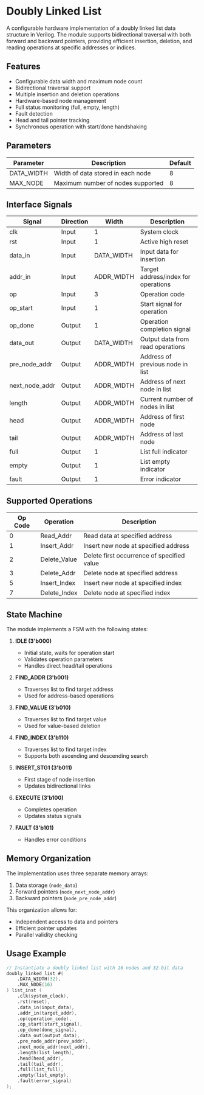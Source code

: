 # Doubly Linked List

A configurable hardware implementation of a doubly linked list data structure in Verilog. The module supports bidirectional traversal with both forward and backward pointers, providing efficient insertion, deletion, and reading operations at specific addresses or indices.

## Features

- Configurable data width and maximum node count
- Bidirectional traversal support
- Multiple insertion and deletion operations
- Hardware-based node management
- Full status monitoring (full, empty, length)
- Fault detection
- Head and tail pointer tracking
- Synchronous operation with start/done handshaking

## Parameters

| Parameter    | Description                                      | Default |
|-------------|--------------------------------------------------|---------|
| DATA_WIDTH  | Width of data stored in each node                | 8       |
| MAX_NODE    | Maximum number of nodes supported                | 8       |

## Interface Signals

| Signal           | Direction | Width         | Description                                    |
|-----------------|-----------|---------------|------------------------------------------------|
| clk             | Input     | 1            | System clock                                   |
| rst             | Input     | 1            | Active high reset                              |
| data_in         | Input     | DATA_WIDTH   | Input data for insertion                      |
| addr_in         | Input     | ADDR_WIDTH   | Target address/index for operations           |
| op              | Input     | 3            | Operation code                                |
| op_start        | Input     | 1            | Start signal for operation                    |
| op_done         | Output    | 1            | Operation completion signal                   |
| data_out        | Output    | DATA_WIDTH   | Output data from read operations             |
| pre_node_addr   | Output    | ADDR_WIDTH   | Address of previous node in list             |
| next_node_addr  | Output    | ADDR_WIDTH   | Address of next node in list                 |
| length          | Output    | ADDR_WIDTH   | Current number of nodes in list              |
| head            | Output    | ADDR_WIDTH   | Address of first node                        |
| tail            | Output    | ADDR_WIDTH   | Address of last node                         |
| full            | Output    | 1            | List full indicator                          |
| empty           | Output    | 1            | List empty indicator                         |
| fault           | Output    | 1            | Error indicator                              |

## Supported Operations

| Op Code | Operation         | Description                                             |
|---------|------------------|---------------------------------------------------------|
| 0       | Read_Addr        | Read data at specified address                          |
| 1       | Insert_Addr      | Insert new node at specified address                    |
| 2       | Delete_Value     | Delete first occurrence of specified value              |
| 3       | Delete_Addr      | Delete node at specified address                        |
| 5       | Insert_Index     | Insert new node at specified index                      |
| 7       | Delete_Index     | Delete node at specified index                          |

## State Machine

The module implements a FSM with the following states:

1. **IDLE (3'b000)**
   - Initial state, waits for operation start
   - Validates operation parameters
   - Handles direct head/tail operations

2. **FIND_ADDR (3'b001)**
   - Traverses list to find target address
   - Used for address-based operations

3. **FIND_VALUE (3'b010)**
   - Traverses list to find target value
   - Used for value-based deletion

4. **FIND_INDEX (3'b110)**
   - Traverses list to find target index
   - Supports both ascending and descending search

5. **INSERT_STG1 (3'b011)**
   - First stage of node insertion
   - Updates bidirectional links

6. **EXECUTE (3'b100)**
   - Completes operation
   - Updates status signals

7. **FAULT (3'b101)**
   - Handles error conditions

## Memory Organization

The implementation uses three separate memory arrays:
1. Data storage (`node_data`)
2. Forward pointers (`node_next_node_addr`)
3. Backward pointers (`node_pre_node_addr`)

This organization allows for:
- Independent access to data and pointers
- Efficient pointer updates
- Parallel validity checking

## Usage Example

```verilog
// Instantiate a doubly linked list with 16 nodes and 32-bit data
doubly_linked_list #(
    .DATA_WIDTH(32),
    .MAX_NODE(16)
) list_inst (
    .clk(system_clock),
    .rst(reset),
    .data_in(input_data),
    .addr_in(target_addr),
    .op(operation_code),
    .op_start(start_signal),
    .op_done(done_signal),
    .data_out(output_data),
    .pre_node_addr(prev_addr),
    .next_node_addr(next_addr),
    .length(list_length),
    .head(head_addr),
    .tail(tail_addr),
    .full(list_full),
    .empty(list_empty),
    .fault(error_signal)
);

